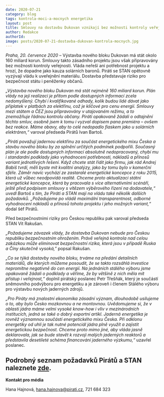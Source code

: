 ```yaml
---
date: 2020-07-21
category: blog
tags: kontrola-moci-a-mocnych energetika
layout: post
title: Smlouvy na dostavbu Dukovan vznikají bez možnosti kontroly veřejnosti. Vláda neřeší potřebnost projektu za 160 miliard korun, tvrdí Piráti a STAN
author: Redakce
authorId: 
image: posts/2020-07-21-dostavba-dukovan-kontrola-mocnych.jpg
---
```


*Praha, 20. července 2020* – Výstavba nového bloku Dukovan má stát okolo 160 miliard korun. Smlouvy takto zásadního projektu jsou však připravovány bez možnosti kontroly veřejnosti. Vláda neřeší ani potřebnost projektu a hrozí, že dopadne jako kauza solárních baronů. Piráti se STAN opětovně vyzývají vládu k uveřejnění materiálu. Dostavba představuje riziko pro bezpečnost státu i peněženky občanů.

*„Výstavba nového bloku Dukovan má stát nejméně 160 miliard korun. Plán vlády na její realizaci je přitom podle dostupných informací zcela nedomyšlený. Chybí i kvalifikované odhady, kolik budou lidé dávat jako příplatek v platbách za elektřinu, což je klíčové pro cenu energií. Smlouvy mezi státem a ČEZ jsou připravovány v utajovaném režimu, a to znemožňuje řádnou kontrolu občany. Piráti opakovaně žádali o odtajnění těchto smluv, osobně jsem k tomu i vyzval dopisem pana premiéra – ovšem bez reakce. Máme obavy, aby to celé nedopadlo fiaskem jako u solárních elektráren,“* varoval předseda Pirátů Ivan Bartoš.

*„Piráti považují jadernou elektřinu za součást energetického mixu Česka a stavbu nového bloku by za splnění určitých podmínek podpořili. Současný plán je ale podle dostupných informací absolutně nedopracovaný, chybí mu i standardní podklady jako vyhodnocení potřebnosti, nákladů a přínosů variant jednotlivých řešení. Když chcete stát řídit jako firmu, jak rád Andrej Babiš tvrdí, měli byste mít kvalitní analýzy, jako by tomu bylo v komerční sféře. Záměr navíc vychází ze zastaralé energetické koncepce z roku 2015, která už vůbec neodpovídá realitě. Chceme proto aktualizaci státní energetické koncepce, která by pracovala s více alternativními scénáři, ještě před podpisem smlouvy s vítězem výběrového řízení na dodavatele,“ uvedl Bartoš s tím, že Piráti a STAN mají na vládu také několik dalších požadavků. „Požadujeme po vládě maximální transparentnost, odborné vyhodnocení nákladů a přínosů tohoto projektu i jeho možných variant,“* dodal šéf Pirátů.

Před bezpečnostními riziky pro Českou republiku pak varoval předseda STAN Vít Rakušan.

*„Požadujeme závazek vlády, že dostavba Dukovan nebude pro Českou republiku bezpečnostním ohrožením. Právě veřejná kontrola nad celou zakázkou může eliminovat bezpečnostní rizika, která jsou v případě Ruska a Číny skutečně vysoká,”* popsal Rakušan.

*„Co se týká dostavby nového bloku, trváme na předání detailních materiálů, dle kterých můžeme posoudit, že se takto rozsáhlá investice nepromítne negativně do cen energií. Na jednáních stálého výboru jsme opakovaně žádali o podklady a věříme, že by většině z nich měla mít přístup i veřejnost,“* doplnil pirátský poslanec Petr Třešňák, který je součástí sněmovního podvýboru pro energetiku a je zároveň i členem Stálého výboru pro výstavbu nových jaderných zdrojů.

*„Pro Piráty má znalostní ekonomika zásadní význam, dlouhodobě usilujeme o to, aby bylo Česko mozkovnou a ne montovnou. Uvědomujeme si, že v oblasti jádra máme velmi vysoké know-how i vliv v mezinárodních institucích, jedná se také o dobrý exportní artikl. Jaderná energetika je rovněž významnou součástí energetického mixu Česka. Při odklonu energetiky od uhlí je tak nutné potenciál jádra plně využít a zajistit energetickou bezpečnost. Chceme proto mimo jiné, aby vláda jasně deklarovala, jak se bude stavět k rozvoji malých jaderných reaktorů a představila desetileté schéma financování jaderného výzkumu,“* uzavřel poslanec.

Podrobný seznam požadavků Pirátů a STAN naleznete [zde](https://www.pirati.cz/assets/pdf/Po%C5%BEadavky%20na%20vl%C3%A1du_Dukovany.pdf).
---

**Kontakt pro média**

Hana Hajnová, <hana.hajnova@pirati.cz>, 721 684 323
